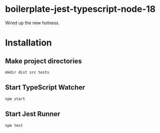 # boilerplate-jest-typescript-node-18
Wired up the new hotness. 

# Installation
## Make project directories
```
mkdir dist src tests
```
## Start TypeScript Watcher
```
npm start
```
## Start Jest Runner
```
npm test
```
